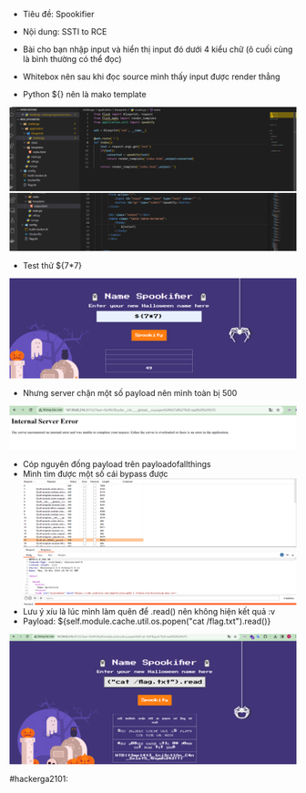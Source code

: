 - Tiêu đề: Spookifier
- Nội dung: SSTI to RCE


- Bài cho bạn nhập input và hiển thị input đó dưới 4 kiểu chữ (ô cuối cùng là bình thường có thể đọc)
- Whitebox nên sau khi đọc source mình thấy input được render thẳng 
- Python ${} nên là mako template

![Alt text](<../image/19.2.png>)
![Alt text](<../image/19.3.png>)

- Test thử ${7*7}

![Alt text](<../image/19.1.png>)

- Nhưng server chặn một số payload nên mình toàn bị 500

![Alt text](<../image/19.4.png>)
- Cóp nguyên đống payload trên payloadofallthings
- Mình tìm được một số cái bypass được 
![Alt text](<../image/19.5.png>)
- Lưu ý xíu là lúc mình làm quên để .read() nên không hiện kết quả :v
- Payload: ${self.module.cache.util.os.popen("cat /flag.txt").read()}

![Alt text](<../image/19.6.png>)

#hackerga2101: